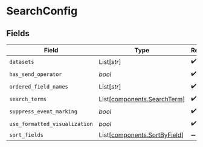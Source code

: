 # SearchConfig


## Fields

| Field                                                                  | Type                                                                   | Required                                                               | Description                                                            |
| ---------------------------------------------------------------------- | ---------------------------------------------------------------------- | ---------------------------------------------------------------------- | ---------------------------------------------------------------------- |
| `datasets`                                                             | List[*str*]                                                            | :heavy_check_mark:                                                     | N/A                                                                    |
| `has_send_operator`                                                    | *bool*                                                                 | :heavy_check_mark:                                                     | N/A                                                                    |
| `ordered_field_names`                                                  | List[*str*]                                                            | :heavy_check_mark:                                                     | N/A                                                                    |
| `search_terms`                                                         | List[[components.SearchTerm](../../models/components/searchterm.md)]   | :heavy_check_mark:                                                     | N/A                                                                    |
| `suppress_event_marking`                                               | *bool*                                                                 | :heavy_check_mark:                                                     | N/A                                                                    |
| `use_formatted_visualization`                                          | *bool*                                                                 | :heavy_check_mark:                                                     | N/A                                                                    |
| `sort_fields`                                                          | List[[components.SortByField](../../models/components/sortbyfield.md)] | :heavy_minus_sign:                                                     | N/A                                                                    |